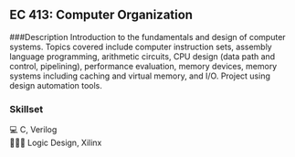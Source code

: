 ## EC 413: Computer Organization

###Description
Introduction to the fundamentals and design of computer systems. Topics covered include computer instruction sets, assembly language programming, arithmetic circuits, CPU design (data path and control, pipelining), performance evaluation, memory devices, memory systems including caching and virtual memory, and I/O. Project using design automation tools.

### Skillset
💻 C, Verilog <br>
👨🏽‍💻 Logic Design, Xilinx
